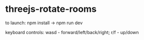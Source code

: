 # threejs-rotate-rooms

to launch: npm install -> npm run dev <br/>


keyboard controls: wasd - forward/left/back/right; r/f - up/down
